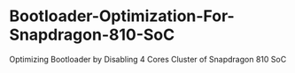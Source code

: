 # Bootloader-Optimization-For-Snapdragon-810-SoC
Optimizing Bootloader by Disabling 4 Cores Cluster of Snapdragon 810 SoC 
